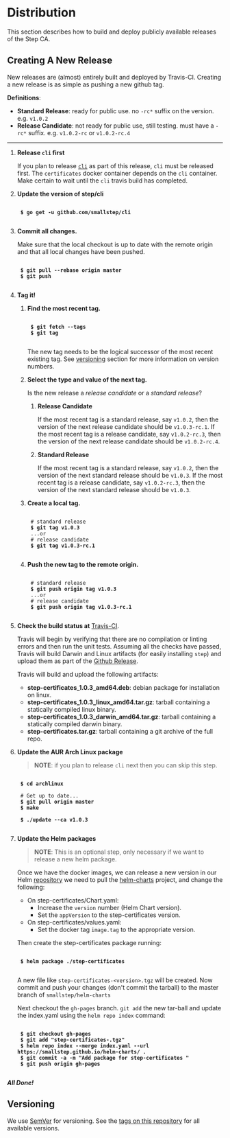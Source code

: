 # Distribution

This section describes how to build and deploy publicly available releases of
the Step CA.

## Creating A New Release

New releases are (almost) entirely built and deployed by Travis-CI. Creating a new
release is as simple as pushing a new github tag.

**Definitions**:

* **Standard Release**: ready for public use. no `-rc*` suffix on the version.
e.g. `v1.0.2`
* **Release Candidate**: not ready for public use, still testing. must have a
`-rc*` suffix. e.g. `v1.0.2-rc` or `v1.0.2-rc.4`

---
1. **Release `cli` first**

    If you plan to release [`cli`](https://github.com/smallstep/cli) as part of
    this release, `cli` must be released first. The `certificates` docker container
    depends on the `cli` container. Make certain to wait until the `cli` travis
    build has completed.

2. **Update the version of step/cli**

    <pre><code>
    <b>$ go get -u github.com/smallstep/cli</b>
    </code></pre>

3. **Commit all changes.**

    Make sure that the local checkout is up to date with the remote origin and
    that all local changes have been pushed.

    <pre><code>
    <b>$ git pull --rebase origin master</b>
    <b>$ git push</b>
    </code></pre>

4. **Tag it!**

    1. **Find the most recent tag.**

        <pre><code>
        <b>$ git fetch --tags</b>
        <b>$ git tag</b>
        </code></pre>

        The new tag needs to be the logical successor of the most recent existing tag.
        See [versioning](#versioning) section for more information on version numbers.

    2. **Select the type and value of the next tag.**

        Is the new release a *release candidate* or a *standard release*?

        1. **Release Candidate**

            If the most recent tag is a standard release, say `v1.0.2`, then the version
            of the next release candidate should be `v1.0.3-rc.1`. If the most recent tag
            is a release candidate, say `v1.0.2-rc.3`, then the version of the next
            release candidate should be `v1.0.2-rc.4`.

        2. **Standard Release**

            If the most recent tag is a standard release, say `v1.0.2`, then the version
            of the next standard release should be `v1.0.3`. If the most recent tag
            is a release candidate, say `v1.0.2-rc.3`, then the version of the next
            standard release should be `v1.0.3`.


    3. **Create a local tag.**

        <pre><code>
        # standard release
        <b>$ git tag v1.0.3</b>
        ...or
        # release candidate
        <b>$ git tag v1.0.3-rc.1</b>
        </code></pre>

    4. **Push the new tag to the remote origin.**

        <pre><code>
        # standard release
        <b>$ git push origin tag v1.0.3</b>
        ...or
        # release candidate
        <b>$ git push origin tag v1.0.3-rc.1</b>
        </code></pre>

5. **Check the build status at**
[Travis-CI](https://travis-ci.com/smallstep/certificates/builds/).

    Travis will begin by verifying that there are no compilation or linting errors
    and then run the unit tests. Assuming all the checks have passed, Travis will
    build Darwin and Linux artifacts (for easily installing `step`) and upload them
    as part of the [Github Release](https://github.com/smallstep/certificates/releases).

    Travis will build and upload the following artifacts:

    * **step-certificates_1.0.3_amd64.deb**: debian package for installation on linux.
    * **step-certificates_1.0.3_linux_amd64.tar.gz**: tarball containing a statically compiled linux binary.
    * **step-certificates_1.0.3_darwin_amd64.tar.gz**: tarball containing a statically compiled darwin binary.
    * **step-certificates.tar.gz**: tarball containing a git archive of the full repo.

6. **Update the AUR Arch Linux package**

    > **NOTE**: if you plan to release `cli` next then you can skip this step.

    <pre><code>
    <b>$ cd archlinux</b>

    # Get up to date...
    <b>$ git pull origin master</b>
    <b>$ make</b>

    <b>$ ./update --ca v1.0.3</b>
    </code></pre>

7. **Update the Helm packages**

    > **NOTE**: This is an optional step, only necessary if we want to release a
    > new helm package.

    Once we have the docker images, we can release a new version in our Helm
    [repository](https://smallstep.github.io/helm-charts/) we need to pull the
    [helm-charts](https://github.com/smallstep/helm-charts) project, and change the
    following:

    * On step-certificates/Chart.yaml:
      * Increase the `version` number (Helm Chart version).
      * Set the `appVersion` to the step-certificates version.
    * On step-certificates/values.yaml:
      * Set the docker tag `image.tag` to the appropriate version.

    Then create the step-certificates package running:

    <pre><code>
    <b>$ helm package ./step-certificates</b>
    </code></pre>

    A new file like `step-certificates-<version>.tgz` will be created.
    Now commit and push your changes (don't commit the tarball) to the master
    branch of `smallstep/helm-charts`

    Next checkout the `gh-pages` branch. `git add` the new tar-ball and update
    the index.yaml using the `helm repo index` command:

    <pre><code>
    <b>$ git checkout gh-pages</b>
    <b>$ git add "step-certificates-<version>.tgz"</b>
    <b>$ helm repo index --merge index.yaml --url https://smallstep.github.io/helm-charts/ .</b>
    <b>$ git commit -a -m "Add package for step-certificates <appVersion>"</b>
    <b>$ git push origin gh-pages</b>
    </code></pre>

***All Done!***

## Versioning

We use [SemVer](http://semver.org/) for versioning. See the
[tags on this repository](https://github.com/smallstep/certificates) for all
available versions.
